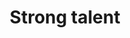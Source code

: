 ---
title: Strong talent
point1: Largest proportion of adults with higher educaation in Western Europe
point1Source: OECD Education at a Glance 2016
point2: 4 of the world's top 10 universities
point2Source: QS World University Rankings 2018
---